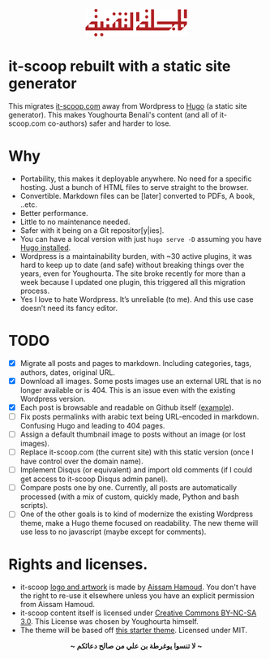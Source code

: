 <p align="center">
    <img width=200 src="https://raw.githubusercontent.com/01walid/it-scoop/master/static/images/logo-colored.png" />
</p>

# it-scoop rebuilt with a static site generator

This migrates [it-scoop.com](https://www.it-scoop.com/) away from Wordpress to [Hugo](https://gohugo.io/) (a static site generator). This makes Youghourta Benali's
content (and all of it-scoop.com co-authors) safer and harder to lose.

# Why
- Portability, this makes it deployable anywhere. No need for a specific hosting. Just a bunch of HTML files to serve straight to the browser.
- Convertible. Markdown files can be [later] converted to PDFs, A book, ..etc. 
- Better performance.
- Little to no maintenance needed.
- Safer with it being on a Git repositor[y|ies]. 
- You can have a local version with just `hugo serve -D` assuming you have [Hugo installed](https://gohugo.io/getting-started/installing/#quick-install).
- Wordpress is a maintainability burden, with ~30 active plugins, it was hard to keep up to date (and safe) without breaking things over the years, even for Youghourta. The site broke recently for more than a week because I updated one plugin, this triggered all this migration process.
- Yes I love to hate Wordpress. It’s unreliable (to me). And this use case doesn’t need its fancy editor. 


# TODO
- [x] Migrate all posts and pages to markdown. Including categories, tags, authors, dates, original URL.
- [x] Download all images. Some posts images use an external URL that is no longer available or is 404. This is an issue even with the existing Wordpress version.
- [x] Each post is browsable and readable on Github itself ([example](/content/posts/2020/2020-02-15-use-youtube-without-youtube-app/index.md)).
- [ ] Fix posts permalinks with arabic text being URL-encoded in markdown. Confusing Hugo and leading to 404 pages.
- [ ] Assign a default thumbnail image to posts without an image (or lost images).
- [ ] Replace it-scoop.com (the current site) with this static version (once I have control over the domain name).
- [ ] Implement Disqus (or equivalent) and import old comments (if I could get access to it-scoop Disqus admin panel).
- [ ] Compare posts one by one. Currently, all posts are automatically processed (with a mix of custom, quickly made, Python and bash scripts).
- [ ] One of the other goals is to kind of modernize the existing Wordpress theme, make a Hugo theme focused on readability. The new theme will use less to no javascript (maybe except for comments).

# Rights and licenses.
- it-scoop [logo and artwork](static/images) is made by [Aissam Hamoud](https://twitter.com/hamoudaissam). You don't have the right to re-use it elsewhere unless you have an explicit permission from Aissam Hamoud.
- it-scoop content itself is licensed under [Creative Commons BY-NC-SA 3.0](https://creativecommons.org/licenses/by-nc-sa/3.0/). This License was chosen by Youghourta himself.
- The theme will be based off [this starter theme](https://github.com/dirkolbrich/hugo-theme-tailwindcss-starter). Licensed under MIT. 

<p align="center">
    <strong>~ لا تنسوا يوغرطة بن علي من صالح دعائكم ~</strong>
</p>
